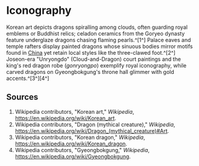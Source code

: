 # Iconography

Korean art depicts dragons spiralling among clouds, often guarding royal emblems or Buddhist relics; celadon ceramics from the Goryeo dynasty feature underglaze dragons chasing flaming pearls.^[1^] Palace eaves and temple rafters display painted dragons whose sinuous bodies mirror motifs found in [China](../../China/Iconography/README.md) yet retain local styles like the three-clawed foot.^[2^] Joseon-era "Unryongdo" (Cloud-and-Dragon) court paintings and the king's red dragon robe (*gonryongpo*) exemplify royal iconography, while carved dragons on Gyeongbokgung's throne hall glimmer with gold accents.^[3^][4^]

## Sources
1. Wikipedia contributors, "Korean art," *Wikipedia*, <https://en.wikipedia.org/wiki/Korean_art>.
2. Wikipedia contributors, "Dragon (mythical creature)," *Wikipedia*, <https://en.wikipedia.org/wiki/Dragon_(mythical_creature)#Art>.
3. Wikipedia contributors, "Korean dragon," *Wikipedia*, <https://en.wikipedia.org/wiki/Korean_dragon>.
4. Wikipedia contributors, "Gyeongbokgung," *Wikipedia*, <https://en.wikipedia.org/wiki/Gyeongbokgung>.
